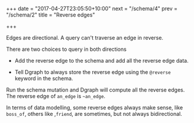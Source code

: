 +++
date = "2017-04-27T23:05:50+10:00"
next = "/schema/4"
prev = "/schema/2"
title = "Reverse edges"

+++


Edges are directional.  A query can't traverse an edge in
reverse.

There are two choices to query in both directions

* Add the reverse edge to the schema and add all the reverse edge data.

* Tell Dgraph to always store the reverse edge using the `@reverse` keyword in the schema.

Run the schema mutation and Dgraph will compute all the reverse edges.
 The reverse edge of `an_edge` is `~an_edge`.

In terms of data modelling, some reverse edges always make sense, like `boss_of`, others like ,`friend`, are sometimes, but not always bidirectional.

